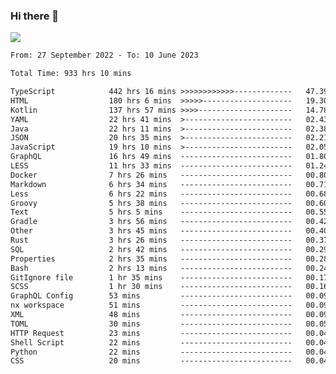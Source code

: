 ### Hi there 👋

<!--<a href="https://github.com/search?o=desc&q=author%3Abushiyi&s=committer-date&type=Commits">-->
<!--    <img align="center" height = "178" src="https://github-readme-stats.vercel.app/api?username=bushiyi&count_private=true&show_icons=true&theme=noctis_minimus&hide=contribs&include_all_commits=true" />-->
<!--</a>-->
<!--<a href="https://github.com/bushiyi?tab=repositories">-->
<!--    <img align="center" height = "178" src="https://github-readme-stats.vercel.app/api/top-langs/?username=bushiyi&count_private=true&theme=noctis_minimus" />-->
<!--</a>-->
 
<!-- [![Ashutosh's github activity graph](https://activity-graph.herokuapp.com/graph?username=bushiyi&theme=react&bg_color=1B2932&point=698B69&line=698B69)](https://github.com/ashutosh00710/github-readme-activity-graph)
 -->


![](https://raw.githubusercontent.com/bushiyi/bushiyi/master/assets/github-contribution-grid-snake.svg)

<!--START_SECTION:waka-->

```txt
From: 27 September 2022 - To: 10 June 2023

Total Time: 933 hrs 10 mins

TypeScript            442 hrs 16 mins >>>>>>>>>>>>-------------   47.39 %
HTML                  180 hrs 6 mins  >>>>>--------------------   19.30 %
Kotlin                137 hrs 57 mins >>>>---------------------   14.78 %
YAML                  22 hrs 41 mins  >------------------------   02.43 %
Java                  22 hrs 11 mins  >------------------------   02.38 %
JSON                  20 hrs 35 mins  >------------------------   02.21 %
JavaScript            19 hrs 10 mins  >------------------------   02.05 %
GraphQL               16 hrs 49 mins  -------------------------   01.80 %
LESS                  11 hrs 33 mins  -------------------------   01.24 %
Docker                7 hrs 26 mins   -------------------------   00.80 %
Markdown              6 hrs 34 mins   -------------------------   00.71 %
Less                  6 hrs 22 mins   -------------------------   00.68 %
Groovy                5 hrs 38 mins   -------------------------   00.60 %
Text                  5 hrs 5 mins    -------------------------   00.55 %
Gradle                3 hrs 56 mins   -------------------------   00.42 %
Other                 3 hrs 45 mins   -------------------------   00.40 %
Rust                  3 hrs 26 mins   -------------------------   00.37 %
SQL                   2 hrs 42 mins   -------------------------   00.29 %
Properties            2 hrs 35 mins   -------------------------   00.28 %
Bash                  2 hrs 13 mins   -------------------------   00.24 %
GitIgnore file        1 hr 35 mins    -------------------------   00.17 %
SCSS                  1 hr 30 mins    -------------------------   00.16 %
GraphQL Config        53 mins         -------------------------   00.09 %
nx workspace          51 mins         -------------------------   00.09 %
XML                   48 mins         -------------------------   00.09 %
TOML                  30 mins         -------------------------   00.05 %
HTTP Request          23 mins         -------------------------   00.04 %
Shell Script          22 mins         -------------------------   00.04 %
Python                22 mins         -------------------------   00.04 %
CSS                   20 mins         -------------------------   00.04 %
```

<!--END_SECTION:waka-->

